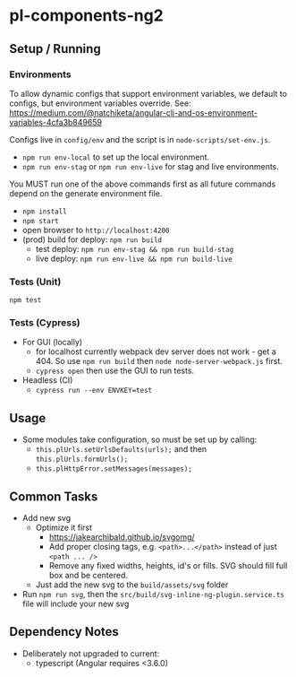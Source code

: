 # pl-components-ng2

## Setup / Running

### Environments

To allow dynamic configs that support environment variables, we default to configs,
 but environment variables override.
See: https://medium.com/@natchiketa/angular-cli-and-os-environment-variables-4cfa3b849659

Configs live in `config/env` and the script is in `node-scripts/set-env.js`.

- `npm run env-local` to set up the local environment.
- `npm run env-stag` or `npm run env-live` for stag and live environments.

You MUST run one of the above commands first as all future commands depend on the generate environment file.

- `npm install`
- `npm start`
- open browser to `http://localhost:4200`
- (prod) build for deploy: `npm run build`
    - test deploy: `npm run env-stag && npm run build-stag`
    - live deploy: `npm run env-live && npm run build-live`

### Tests (Unit)

`npm test`

### Tests (Cypress)

- For GUI (locally)
    - for localhost currently webpack dev server does not work - get a 404.
     So use `npm run build` then `node node-server-webpack.js` first.
    - `cypress open` then use the GUI to run tests.
- Headless (CI)
    - `cypress run --env ENVKEY=test`

## Usage

- Some modules take configuration, so must be set up by calling:
    - `this.plUrls.setUrlsDefaults(urls);` and then `this.plUrls.formUrls();`
    - `this.plHttpError.setMessages(messages);`


## Common Tasks

- Add new svg
    - Optimize it first
        - https://jakearchibald.github.io/svgomg/
        - Add proper closing tags, e.g. `<path>...</path>` instead of just `<path ... />`
        - Remove any fixed widths, heights, id's or fills. SVG should fill full box and be centered.
    - Just add the new svg to the `build/assets/svg` folder
- Run `npm run svg`, then the `src/build/svg-inline-ng-plugin.service.ts` file will include your new svg


## Dependency Notes

- Deliberately not upgraded to current:
    - typescript (Angular requires <3.6.0)

